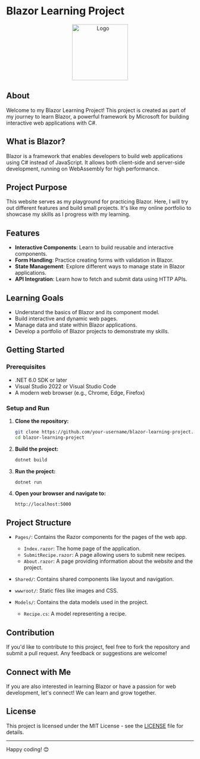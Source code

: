 # Blazor Learning Project

<!-- Centering the logo image and resizing it -->
<div align="center">
    <img src="https://github.com/AvielSrypnyk/Recipe-Web-Project/blob/main/BlazorApp/wwwroot/images/logo.png" alt="Logo" width="150px">
</div>

## About
Welcome to my Blazor Learning Project! This project is created as part of my journey to learn Blazor, a powerful framework by Microsoft for building interactive web applications with C#.

## What is Blazor?
Blazor is a framework that enables developers to build web applications using C# instead of JavaScript. It allows both client-side and server-side development, running on WebAssembly for high performance.

## Project Purpose
This website serves as my playground for practicing Blazor. Here, I will try out different features and build small projects. It's like my online portfolio to showcase my skills as I progress with my learning.

## Features
- **Interactive Components**: Learn to build reusable and interactive components.
- **Form Handling**: Practice creating forms with validation in Blazor.
- **State Management**: Explore different ways to manage state in Blazor applications.
- **API Integration**: Learn how to fetch and submit data using HTTP APIs.

## Learning Goals
- Understand the basics of Blazor and its component model.
- Build interactive and dynamic web pages.
- Manage data and state within Blazor applications.
- Develop a portfolio of Blazor projects to demonstrate my skills.

## Getting Started

### Prerequisites
- .NET 6.0 SDK or later
- Visual Studio 2022 or Visual Studio Code
- A modern web browser (e.g., Chrome, Edge, Firefox)

### Setup and Run

1. **Clone the repository:**
    ```bash
    git clone https://github.com/your-username/blazor-learning-project.git
    cd blazor-learning-project
    ```

2. **Build the project:**
    ```bash
    dotnet build
    ```

3. **Run the project:**
    ```bash
    dotnet run
    ```

4. **Open your browser and navigate to:**
    ```
    http://localhost:5000
    ```

## Project Structure
- `Pages/`: Contains the Razor components for the pages of the web app.
  - `Index.razor`: The home page of the application.
  - `SubmitRecipe.razor`: A page allowing users to submit new recipes.
  - `About.razor`: A page providing information about the website and the project.

- `Shared/`: Contains shared components like layout and navigation.

- `wwwroot/`: Static files like images and CSS.

- `Models/`: Contains the data models used in the project.
  - `Recipe.cs`: A model representing a recipe.

## Contribution
If you'd like to contribute to this project, feel free to fork the repository and submit a pull request. Any feedback or suggestions are welcome!

## Connect with Me
If you are also interested in learning Blazor or have a passion for web development, let's connect! We can learn and grow together.

## License
This project is licensed under the MIT License - see the [LICENSE](./LICENSE.md) file for details.

---

Happy coding! 😊
